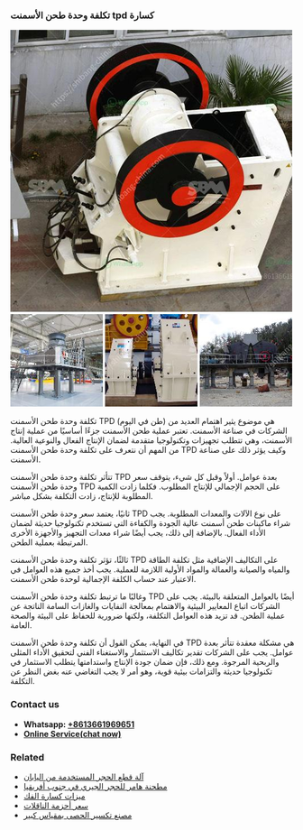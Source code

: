 <h3>تكلفة وحدة طحن الأسمنت tpd كسارة</h3><img src='1701850810.jpg' alt=''><p>تكلفة وحدة طحن الأسمنت TPD (طن في اليوم) هي موضوع يثير اهتمام العديد من الشركات في صناعة الأسمنت. تعتبر عملية طحن الأسمنت جزءًا أساسيًا من عملية إنتاج الأسمنت، وهي تتطلب تجهيزات وتكنولوجيا متقدمة لضمان الإنتاج الفعال والنوعية العالية. من المهم أن نتعرف على تكلفة وحدة طحن الأسمنت TPD وكيف يؤثر ذلك على صناعة الأسمنت.</p><p>تتأثر تكلفة وحدة طحن الأسمنت TPD بعدة عوامل. أولاً وقبل كل شيء، يتوقف سعر وحدة طحن الأسمنت TPD على الحجم الإجمالي للإنتاج المطلوب. فكلما زادت الكمية المطلوبة للإنتاج، زادت التكلفة بشكل مباشر.</p><p>ثانيًا، يعتمد سعر وحدة طحن الأسمنت TPD على نوع الآلات والمعدات المطلوبة. يجب شراء ماكينات طحن أسمنت عالية الجودة والكفاءة التي تستخدم تكنولوجيا حديثة لضمان الأداء الفعال. بالإضافة إلى ذلك، يجب أيضًا شراء معدات التجهيز والأجهزة الأخرى المرتبطة بعملية الطحن.</p><p>ثالثًا، تؤثر تكلفة وحدة طحن الأسمنت TPD على التكاليف الإضافية مثل تكلفة الطاقة والمياه والصيانة والعمالة والمواد الأولية اللازمة للعملية. يجب أخذ جميع هذه العوامل في الاعتبار عند حساب الكلفة الإجمالية لوحدة طحن الأسمنت.</p><p>وغالبًا ما ترتبط تكلفة وحدة طحن الأسمنت TPD أيضًا بالعوامل المتعلقة بالبيئة. يجب على الشركات اتباع المعايير البيئية والاهتمام بمعالجة النفايات والغازات السامة الناتجة عن عملية الطحن. قد تزيد هذه العوامل التكلفة، ولكنها ضرورية للحفاظ على البيئة والصحة العامة.</p><p>في النهاية، يمكن القول أن تكلفة وحدة طحن الأسمنت TPD هي مشكلة معقدة تتأثر بعدة عوامل. يجب على الشركات تقدير تكاليف الاستثمار والاستغناء الفني لتحقيق الأداء المثلى والربحية المرجوة. ومع ذلك، فإن ضمان جودة الإنتاج واستدامتها يتطلب الاستثمار في تكنولوجيا حديثة والتزامات بيئية قوية، وهو أمر لا يجب التغاضي عنه بغض النظر عن التكلفة.</p><h3>Contact us</h3><ul><li><strong>Whatsapp:&nbsp;<a href="https://wa.me/8613661969651">+8613661969651</a></strong></li><li><a href="https://swt.shibang-china.com/?git&amp;zhl&amp;تكلفة وحدة طحن الأسمنت tpd كسارة"><strong>Online Service(chat now)</strong></a></li></ul><h3>Related</h3><ul><li><a href='آلة قطع الحجر المستخدمة من اليابان.md'>آلة قطع الحجر المستخدمة من اليابان</a></li><li><a href='مطحنة هامر للحجر الجيري في جنوب أفريقيا.md'>مطحنة هامر للحجر الجيري في جنوب أفريقيا</a></li><li><a href='ميزات كسارة الفك.md'>ميزات كسارة الفك</a></li><li><a href='سعر أحزمة الناقلات.md'>سعر أحزمة الناقلات</a></li><li><a href='مصنع تكسير الحصى بمقياس كبير.md'>مصنع تكسير الحصى بمقياس كبير</a></li></ul>